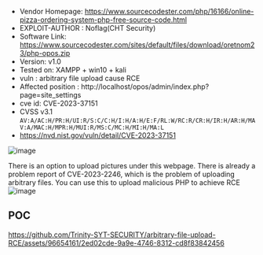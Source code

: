 +  Vendor Homepage: https://www.sourcecodester.com/php/16166/online-pizza-ordering-system-php-free-source-code.html
+ EXPLOIT-AUTHOR : Noflag(CHT Security)
+ Software Link: https://www.sourcecodester.com/sites/default/files/download/oretnom23/php-opos.zip
+ Version: v1.0
+ Tested on: XAMPP + win10 + kali
+ vuln : arbitrary file upload cause RCE
+ Affected position : http://localhost/opos/admin/index.php?page=site_settings
+ cve id: CVE-2023-37151
+ CVSS v3.1 `AV:A/AC:H/PR:H/UI:R/S:C/C:H/I:H/A:H/E:F/RL:W/RC:R/CR:H/IR:H/AR:H/MAV:A/MAC:H/MPR:H/MUI:R/MS:C/MC:H/MI:H/MA:L`
+ https://nvd.nist.gov/vuln/detail/CVE-2023-37151

![image](https://github.com/Trinity-SYT-SECURITY/arbitrary-file-upload-RCE/assets/96654161/2922f8d3-f54d-48eb-977e-ca93a4af72ad)

There is an option to upload pictures under this webpage. There is already a problem report of CVE-2023-2246, which is the problem of uploading arbitrary files. You can use this to upload malicious PHP to achieve RCE
![image](https://github.com/Trinity-SYT-SECURITY/arbitrary-file-upload-RCE/assets/96654161/2604c109-a34a-45ce-b3a3-63ee422d65be)

## POC

https://github.com/Trinity-SYT-SECURITY/arbitrary-file-upload-RCE/assets/96654161/2ed02cde-9a9e-4746-8312-cd8f83842456

